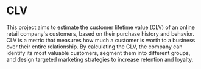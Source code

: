 # CLV
This project aims to estimate the customer lifetime value (CLV) of an online retail company's customers, based on their purchase history and behavior. CLV is a metric that measures how much a customer is worth to a business over their entire relationship. By calculating the CLV, the company can identify its most valuable customers, segment them into different groups, and design targeted marketing strategies to increase retention and loyalty.
